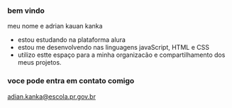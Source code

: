 ### bem vindo

meu nome e adrian kauan kanka

- estou estudando na plataforma alura
- estou me desenvolvendo nas linguagens javaScript, HTML e CSS
- utilizo estte espaço para a minha organizacão e compartilhamento dos meus projetos.

### voce pode entra em contato comigo
adian.kanka@escola.pr.gov.br


